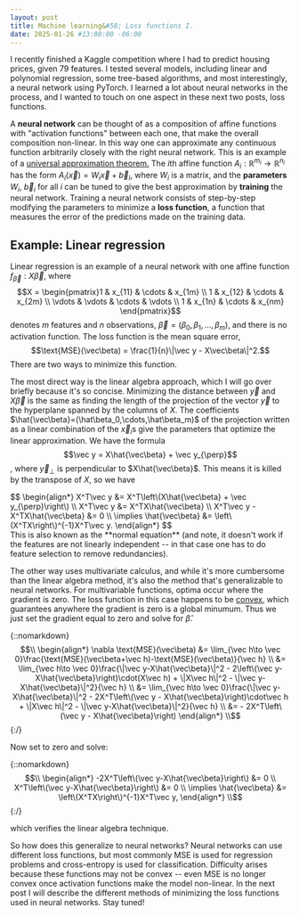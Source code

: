 ```yaml
---
layout: post
title: Machine learning&#58; Loss functions I.
date: 2025-01-26 #13:00:00 -06:00
---
```

I recently finished a Kaggle competition where I had to predict housing prices, given 79 features.  I tested several models, including linear and polynomial regression, some tree-based algorithms, and most interestingly, a neural network using PyTorch.  I learned a lot about neural networks in the process, and I wanted to touch on one aspect in these next two posts, loss functions.

A **neural network** can be thought of as a composition of affine functions with "activation functions" between each one, that make the overall composition non-linear.  In this way one can approximate any continuous function arbitrarily closely with the right neural network.  This is an example of a [universal approximation theorem.](https://en.wikipedia.org/wiki/Universal_approximation_theorem)  The $i$th affine function $A_i:\mathbb R^{m_i}\to \mathbb R^{n_i}$ has the form $A_i(\vec x) = W_i\vec x +\vec b_i$, where $W_i$ is a matrix, and the **parameters** $W_i$, $\vec b_i$ for all $i$ can be tuned to give the best approximation by **training** the neural network.  Training a neural network consists of step-by-step modifying the parameters to minimize a **loss function**, a function that measures the error of the predictions made on the training data.  

## Example: Linear regression

Linear regression is an example of a neural network with one affine function $f_{\vec\beta}:X\vec\beta$, where 
$$X = \begin{pmatrix}1 & x_{11} & \cdots & x_{1m} \\
1 & x_{12} & \cdots & x_{2m} \\
\vdots & \vdots & \cdots & \vdots \\
1 & x_{1n} & \cdots & x_{nm}
\end{pmatrix}$$
denotes $m$ features and $n$ observations, $\vec\beta = (\beta_0,\beta_1,\dots,\beta_m)$, and there is no activation function.  The loss function is the mean square error, 
$$\text{MSE}(\vec\beta) = \frac{1}{n}\|\vec y - X\vec\beta\|^2.$$
There are two ways to minimize this function.  

The most direct way is the linear algebra approach, which I will go over briefly because it's so concise.  Minimizing the distance between $\vec y$ and $X\vec\beta$ is the same as finding the length of the projection of the vector $\vec y$ to the hyperplane spanned by the columns of $X$.  The coefficients $\hat{\vec\beta}=(\hat\beta_0,\cdots,\hat\beta_m)$ of the projection written as a linear combination of the $\vec x_i$s give the parameters that optimize the linear approximation.  We have the formula
$$\vec y = X\hat{\vec\beta} + \vec y_{\perp}$$,
where $\vec y_{\perp}$ is perpendicular to $X\hat{\vec\beta}$.  This means it is killed by the transpose of $X$, so we have
<div>
$$
\begin{align*}
X^T\vec y &= X^T\left\(X\hat{\vec\beta} + \vec y_{\perp}\right\) \\
X^T\vec y &= X^TX\hat{\vec\beta} \\
X^T\vec y - X^TX\hat{\vec\beta} &= 0 \\
\implies \hat{\vec\beta} &= \left\(X^TX\right\)^{-1}X^T\vec y.
\end{align*}
$$ 
</div>
This is also known as the **normal equation** (and note, it doesn't work if the features are not linearly independent -- in that case one has to do feature selection to remove redundancies).

The other way uses multivariate calculus, and while it's more cumbersome than the linear algebra method, it's also the method that's generalizable to neural networks.  For multivariable functions, optima occur where the gradient is zero.  The loss function in this case happens to be [convex,](https://en.wikipedia.org/wiki/Convex_function) which guarantees anywhere the gradient is zero is a global minumum.  Thus we just set the gradient equal to zero and solve for $\hat\beta$.

{::nomarkdown}
$$\\
\begin{align*}
\nabla \text{MSE}(\vec\beta) &= \lim_{\vec h\to \vec 0}\frac{\text{MSE}(\vec\beta+\vec h)-\text{MSE}(\vec\beta)}{\vec h} \\
 &= \lim_{\vec h\to \vec 0}\frac{\|\vec y-X\hat{\vec\beta}\|^2 - 2\left\(\vec y-X\hat{\vec\beta}\right)\cdot(X\vec h) + \|X\vec h\|^2 - \|\vec y-X\hat{\vec\beta}\|^2}{\vec h} \\
 &= \lim_{\vec h\to \vec 0}\frac{\|\vec y-X\hat{\vec\beta}\|^2 - 2X^T\left\(\vec y - X\hat{\vec\beta}\right)\cdot\vec h + \|X\vec h\|^2 - \|\vec y-X\hat{\vec\beta}\|^2}{\vec h} \\
 &= - 2X^T\left\(\vec y - X\hat{\vec\beta}\right)
\end{align*}
\\$$
{:/}

Now set to zero and solve:

{::nomarkdown}
$$\\
\begin{align*}
-2X^T\left\(\vec y-X\hat{\vec\beta}\right\) &= 0 \\
X^T\left\(\vec y-X\hat{\vec\beta}\right\) &= 0 \\
\implies \hat{\vec\beta} &= \left\(X^TX\right\)^{-1}X^T\vec y,
\end{align*}
\\$$
{:/}

which verifies the linear algebra technique.

So how does this generalize to neural networks?  Neural networks can use different loss functions, but most commonly MSE is used for regression problems and cross-entropy is used for classification.  Difficulty arises because these functions may not be convex -- even MSE is no longer convex once activation functions make the model non-linear.  In the next post I will describe the different methods of minimizing the loss functions used in neural networks.  Stay tuned!